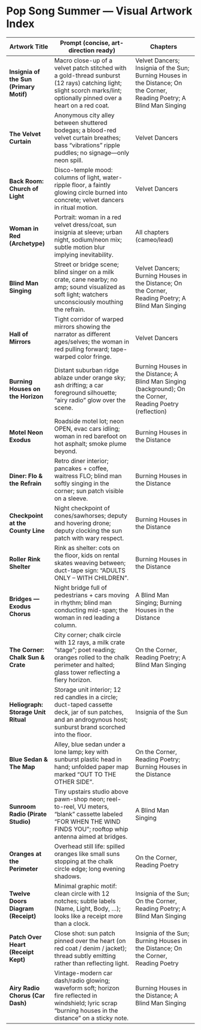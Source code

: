 
# Pop Song Summer — Visual Artwork Index

| Artwork Title | Prompt (concise, art-direction ready) | Chapters |
|---|---|---|
| **Insignia of the Sun (Primary Motif)** | Macro close-up of a velvet patch stitched with a gold-thread sunburst (12 rays) catching light; slight scorch marks/lint; optionally pinned over a heart on a red coat. | Velvet Dancers; Insignia of the Sun; Burning Houses in the Distance; On the Corner, Reading Poetry; A Blind Man Singing |
| **The Velvet Curtain** | Anonymous city alley between shuttered bodegas; a blood-red velvet curtain breathes; bass “vibrations” ripple puddles; no signage—only neon spill. | Velvet Dancers |
| **Back Room: Church of Light** | Disco-temple mood: columns of light, water-ripple floor, a faintly glowing circle burned into concrete; velvet dancers in ritual motion. | Velvet Dancers |
| **Woman in Red (Archetype)** | Portrait: woman in a red velvet dress/coat, sun insignia at sleeve; urban night, sodium/neon mix; subtle motion blur implying inevitability. | All chapters (cameo/lead) |
| **Blind Man Singing** | Street or bridge scene; blind singer on a milk crate, cane nearby; no amp; sound visualized as soft light; watchers unconsciously mouthing the refrain. | Velvet Dancers; Burning Houses in the Distance; On the Corner, Reading Poetry; A Blind Man Singing |
| **Hall of Mirrors** | Tight corridor of warped mirrors showing the narrator as different ages/selves; the woman in red pulling forward; tape-warped color fringe. | Velvet Dancers |
| **Burning Houses on the Horizon** | Distant suburban ridge ablaze under orange sky; ash drifting; a car foreground silhouette; “airy radio” glow over the scene. | Burning Houses in the Distance; A Blind Man Singing (background); On the Corner, Reading Poetry (reflection) |
| **Motel Neon Exodus** | Roadside motel lot; neon OPEN, evac cars idling; woman in red barefoot on hot asphalt; smoke plume beyond. | Burning Houses in the Distance |
| **Diner: Flo & the Refrain** | Retro diner interior; pancakes + coffee, waitress FLO; blind man softly singing in the corner; sun patch visible on a sleeve. | Burning Houses in the Distance |
| **Checkpoint at the County Line** | Night checkpoint of cones/sawhorses; deputy and hovering drone; deputy clocking the sun patch with wary respect. | Burning Houses in the Distance |
| **Roller Rink Shelter** | Rink as shelter: cots on the floor, kids on rental skates weaving between; duct-tape sign: “ADULTS ONLY – WITH CHILDREN”. | Burning Houses in the Distance |
| **Bridges — Exodus Chorus** | Night bridge full of pedestrians + cars moving in rhythm; blind man conducting mid-span; the woman in red leading a column. | A Blind Man Singing; Burning Houses in the Distance |
| **The Corner: Chalk Sun & Crate** | City corner; chalk circle with 12 rays, a milk crate “stage”; poet reading; oranges rolled to the chalk perimeter and halted; glass tower reflecting a fiery horizon. | On the Corner, Reading Poetry; A Blind Man Singing |
| **Heliograph: Storage Unit Ritual** | Storage unit interior; 12 red candles in a circle; duct-taped cassette deck, jar of sun patches, and an androgynous host; sunburst brand scorched into the floor. | Insignia of the Sun |
| **Blue Sedan & The Map** | Alley, blue sedan under a lone lamp; key with sunburst plastic head in hand; unfolded paper map marked “OUT TO THE OTHER SIDE”. | On the Corner, Reading Poetry; Burning Houses in the Distance |
| **Sunroom Radio (Pirate Studio)** | Tiny upstairs studio above pawn-shop neon; reel-to-reel, VU meters, “blank” cassette labeled “FOR WHEN THE WIND FINDS YOU”; rooftop whip antenna aimed at bridges. | A Blind Man Singing |
| **Oranges at the Perimeter** | Overhead still life: spilled oranges like small suns stopping at the chalk circle edge; long evening shadows. | On the Corner, Reading Poetry |
| **Twelve Doors Diagram (Receipt)** | Minimal graphic motif: clean circle with 12 notches; subtle labels (Name, Light, Body, …); looks like a receipt more than a clock. | Insignia of the Sun; On the Corner, Reading Poetry; A Blind Man Singing |
| **Patch Over Heart (Receipt Kept)** | Close shot: sun patch pinned over the heart (on red coat / denim / jacket); thread subtly emitting rather than reflecting light. | Insignia of the Sun; Burning Houses in the Distance; On the Corner, Reading Poetry |
| **Airy Radio Chorus (Car Dash)** | Vintage-modern car dash/radio glowing; waveform soft; horizon fire reflected in windshield; lyric scrap “burning houses in the distance” on a sticky note. | Burning Houses in the Distance; A Blind Man Singing |
